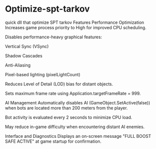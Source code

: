 # Optimize-spt-tarkov
quick dll that optimize SPT tarkov
Features
Performance Optimization
Increases game process priority to High for improved CPU scheduling.

Disables performance-heavy graphical features:

Vertical Sync (VSync)

Shadow Cascades

Anti-Aliasing

Pixel-based lighting (pixelLightCount)

Reduces Level of Detail (LOD) bias for distant objects.

Sets maximum frame rate using Application.targetFrameRate = 999.

AI Management
Automatically disables AI (GameObject.SetActive(false)) when bots are located more than 200 meters from the player.

Bot activity is evaluated every 2 seconds to minimize CPU load.

May reduce in-game difficulty when encountering distant AI enemies.

Interface and Diagnostics
Displays an on-screen message "FULL BOOST SAFE ACTIVE" at game startup for confirmation.
